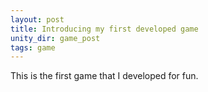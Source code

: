 ```yaml
---
layout: post
title: Introducing my first developed game
unity_dir: game_post
tags: game
---
```


This is the first game that I developed for fun.
